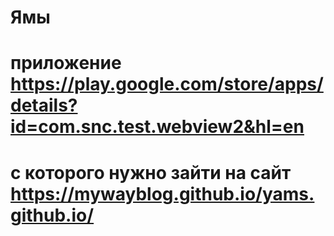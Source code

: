 # Ямы 

# приложение https://play.google.com/store/apps/details?id=com.snc.test.webview2&hl=en 
# с которого нужно зайти на сайт https://mywayblog.github.io/yams.github.io/
